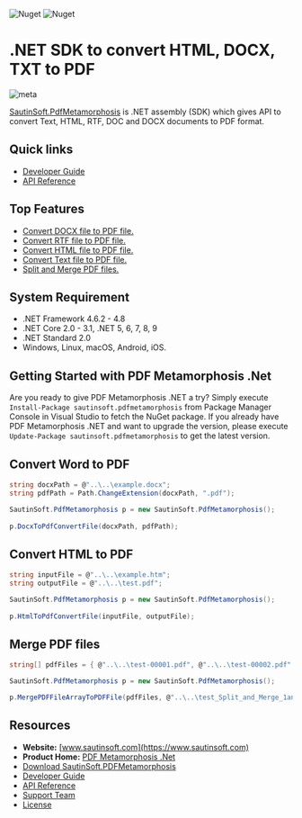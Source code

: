 ![Nuget](https://img.shields.io/nuget/v/sautinsoft.pdfmetamorphosis) ![Nuget](https://img.shields.io/nuget/dt/sautinsoft.pdfmetamorphosis) 
# .NET SDK to convert HTML, DOCX, TXT to PDF

![meta](https://github.com/SautinSoft/SautinSoft.PdfMetamorphosis.Examples/assets/79837963/3bd420e5-2ae0-4a31-b4bb-492daf15fa0e)

[SautinSoft.PdfMetamorphosis](https://sautinsoft.com/products/pdf-metamorphosis/) is .NET assembly (SDK) which gives API  to convert Text, HTML, RTF, DOC and DOCX documents to PDF format.

## Quick links

+ [Developer Guide](https://sautinsoft.com/products/pdf-metamorphosis/help/net/)
+ [API Reference](https://sautinsoft.com/products/pdf-metamorphosis/help/net/api-reference/html/N_SautinSoft.htm)

## Top Features

+ [Convert DOCX file to PDF file.](https://sautinsoft.com/products/pdf-metamorphosis/help/net/developer-guide/convert-docx-to-pdf-csharp-vb-net.php)
+ [Convert RTF file to PDF file.](https://sautinsoft.com/products/pdf-metamorphosis/help/net/developer-guide/convert-rtf-file-to-pdf-file-csharp-vb-net.php)
+ [Convert HTML file to PDF file.](https://sautinsoft.com/products/pdf-metamorphosis/help/net/developer-guide/convert-html-file-to-pdf-file-csharp-vb-net.php)
+ [Convert Text file to PDF file.](https://sautinsoft.com/products/pdf-metamorphosis/help/net/developer-guide/convert-text-file-to-pdf-file-csharp-vb-net.php)
+ [Split and Merge PDF files.](https://sautinsoft.com/products/pdf-metamorphosis/help/net/developer-guide/split-and-merge-pdf-documents-csharp-vb-net.php)


## System Requirement

* .NET Framework 4.6.2 - 4.8
* .NET Core 2.0 - 3.1, .NET 5, 6, 7, 8, 9
* .NET Standard 2.0
* Windows, Linux, macOS, Android, iOS.

## Getting Started with PDF Metamorphosis .Net

Are you ready to give PDF Metamorphosis .NET a try? Simply execute `Install-Package sautinsoft.pdfmetamorphosis` from Package Manager Console in Visual Studio to fetch the NuGet package. If you already have PDF Metamorphosis .NET and want to upgrade the version, please execute `Update-Package sautinsoft.pdfmetamorphosis` to get the latest version.

## Convert Word to PDF

```csharp
string docxPath = @"..\..\example.docx";
string pdfPath = Path.ChangeExtension(docxPath, ".pdf");

SautinSoft.PdfMetamorphosis p = new SautinSoft.PdfMetamorphosis();
            
p.DocxToPdfConvertFile(docxPath, pdfPath);
```
## Convert HTML to PDF

```csharp
string inputFile = @"..\..\example.htm";
string outputFile = @"..\..\test.pdf";

SautinSoft.PdfMetamorphosis p = new SautinSoft.PdfMetamorphosis();
            
p.HtmlToPdfConvertFile(inputFile, outputFile);
```

## Merge PDF files

```csharp
string[] pdfFiles = { @"..\..\test-00001.pdf", @"..\..\test-00002.pdf" };

SautinSoft.PdfMetamorphosis p = new SautinSoft.PdfMetamorphosis();

p.MergePDFFileArrayToPDFFile(pdfFiles, @"..\..\test_Split_and_Merge_1and2page.pdf");

```

## Resources

+ **Website:** [www.sautinsoft.com](https://www.sautinsoft.com)
+ **Product Home:** [PDF Metamorphosis .Net](https://sautinsoft.com/products/pdf-metamorphosis/)
+ [Download SautinSoft.PDFMetamorphosis](https://sautinsoft.com/products/pdf-metamorphosis/download.php)
+ [Developer Guide](https://sautinsoft.com/products/pdf-metamorphosis/help/net/)
+ [API Reference](https://sautinsoft.com/products/pdf-metamorphosis/help/net/api-reference/html/N_SautinSoft.htm)
+ [Support Team](https://sautinsoft.com/support.php)
+ [License](https://sautinsoft.com/products/pdf-focus/help/net/getting-started/agreement.php)
